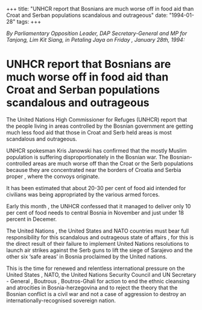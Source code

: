 +++ 
title: "UNHCR report that Bosnians are much worse off in food aid than Croat and Serban populations scandalous and outrageous"
date: "1994-01-28"
tags:
+++

_By Parliamentary Opposition Leader, DAP Secretary-General and MP for Tanjong, Lim Kit Siang, in Petaling Jaya on Friday , January  28th, 1994:_

# UNHCR report that Bosnians are much worse off in food aid than Croat and Serban populations scandalous and outrageous

The United Nations High Commissioner for Refuges (UNHCR) report that the people living in areas controlled by the Bosnian government are getting much less food aid that those in Croat and Serb held areas is most scandalous and outrageous.</u>

UNHCR spokesman Kris Janowski has confirmed that the mostly Muslim population is suffering disproportionately in the Bosnian war. The Bosnian-controlled areas are much worse off than the Croat or the Serb populations because they are concentrated near the borders of Croatia and Serbia proper , where the convoys originate.

It has been estimated that about 20-30 per cent of food aid intended for civilians was being appropriated by the various armed forces.

Early this month , the UNHCR confessed that it managed to deliver only 10 per cent of food needs to central Bosnia in November and just under 18 percent in Decemer.

The United Nations , the United States and NATO countries must bear full responsibility for this scandalous and outrageous state of affairs , for this is the direct result of their failure to implement United Nations resolutions to launch air strikes against the Serb guns to lift the siege of Sarajevo and the other six ‘safe areas’ in Bosnia proclaimed by the United nations.

This is the time for renewed and relentless international pressure on the United States , NATO, the United Nations Security Council and UN Secretary -  General , Boutrous , Boutros-Ghali for action to end the ethnic cleansing and atrocities in Bosnia-herzegovina and to reject the theory that the Bosnian conflict is a civil war and not a case of aggression to destroy an internationally-recognised sovereign nation.
 
